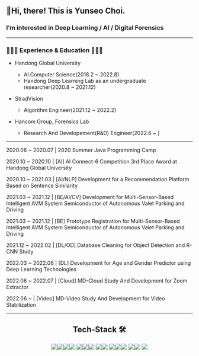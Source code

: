 ## 👋Hi, there! This is Yunseo Choi.


### I’m interested in Deep Learning / AI / Digital Forensics

---
### **👩🏻‍💻 Experience & Education 👩🏻‍💻**

- Handong Global University
    - AI.Computer Science(2018.2 ~ 2022.8)
    - Handong Deep Learning Lab as an undergraduate researcher(2020.8 ~ 2021.12)


    
- StradVision
    - Algorithm Engineer(2021.12 ~ 2022.2)


    
- Hancom Group, Forensics Lab
    - Research And Developement(R&D) Engineer(2022.6 ~ )

    
---

2020.06 ~ 2020.07 | 2020 Summer Java Programming Camp

2020.10 ~ 2020.10 | [AI] AI Connect-6 Competition 3rd Place Award at Handong Global University

2020.10 ~ 2021.03 | [AI/NLP] Development for a Recommendation Platform Based on Sentence Similarity

2021.03 ~ 2021.12 |  [BE/AI/CV] Development for Multi-Sensor-Based Intelligent AVM System Semiconductor of Autonomous Valet Parking and Driving

2021.03 ~ 2021.12 | [BE] Prototype Registration for Multi-Sensor-Based Intelligent AVM System Semiconductor of Autonomous Valet Parking and Driving

2021.12 ~ 2022.02 | [DL/OD] Database Cleaning for Object Detection and R-CNN Study

2022.03 ~ 2022.06 | [DL] Development for Age and Gender Predictor using Deep Learning Technologies

2022.06 ~ 2022.07 | [Cloud] MD-Cloud Study And Development for Zoom Extractor

2022.06  ~        | [Video] MD-Video Study And Development for Video Stabilization


---
<div align=center><h2> Tech-Stack 🛠</h2></div>
<div align=center>
<img src="https://img.shields.io/badge/C-A8B9CC?style=flat&logo=Ct&logoColor=white"/><img src="https://img.shields.io/badge/C++-00599C?style=flat&logo=C++&logoColor=white"/><img src="https://img.shields.io/badge/C Sharp-239120?style=flat&logo=C Sharp&logoColor=white"/><img src="https://img.shields.io/badge/.NET-512BD4?style=flat&logo=.Net&logoColor=white"/>
<img src="https://img.shields.io/badge/Python-3776AB?style=flat&logo=Python&logoColor=white"/><img src="https://img.shields.io/badge/Pytorch-EE4C2C?style=flat&logo=Pytorch&logoColor=white"/><img src="https://img.shields.io/badge/Flask-000000?style=flat&logo=Flask&logoColor=white"/>    
<img src="https://img.shields.io/badge/MySQL-4479A1?style=flat&logo=MySQL&logoColor=white"/><img src="https://img.shields.io/badge/SQLite-003B57?style=flat&logo=SQLite&logoColor=white"/>    
<img src="https://img.shields.io/badge/JavaScript-F7DF1E?style=flat&logo=JavaScript&logoColor=white"/><img src="https://img.shields.io/badge/HTML5-E34F26?style=flat&logo=HTML5&logoColor=white"/><img src="https://img.shields.io/badge/CSS3-1572B6?style=flat&logo=CSS3&logoColor=white"/>
<img src="https://img.shields.io/badge/Arm-0091BD?style=flat&logo=Arm&logoColor=white"/><img src="https://img.shields.io/badge/Linux-FCC624?style=flat&logo=Linux&logoColor=white"/>
<img src="https://img.shields.io/badge/Github-181717?style=flat&logo=Github&logoColor=white"/>
